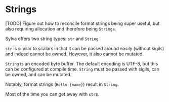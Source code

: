 # Strings

[TODO] Figure out how to reconcile format strings being super useful, but also
       requiring allocation and therefore being `String`s.

Sylva offers two string types: `str` and `String`.

`str` is similar to scalars in that it can be passed around easily (without
sigils) and indeed cannot be owned.  However, it also cannot be mutated.

`String` is an encoded byte buffer.  The default encoding is UTF-8, but this
can be configured at compile time.  `String` must be passed with sigils, can be
owned, and can be mutated.

Notably, format strings (``Hello {name}``) result in `String`.

Most of the time you can get away with `str`s.
